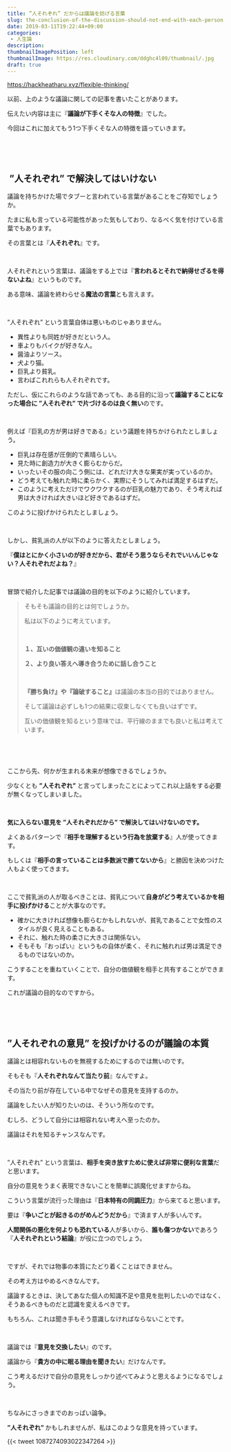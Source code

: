 ```yaml
---
title: ”人それぞれ” だからは議論を妨げる言葉
slug: the-conclusion-of-the-discussion-should-not-end-with-each-person
date: 2019-03-11T19:22:44+09:00
categories: 
 - 人生論
description: 
thumbnailImagePosition: left
thumbnailImage: https://res.cloudinary.com/ddghc4l09/thumbnail/.jpg
draft: true
---
```


<!--more-->

https://hackheatharu.xyz/flexible-thinking/

以前、上のような議論に関しての記事を書いたことがあります。

伝えたい内容は主に『<strong>議論が下手くそな人の特徴</strong>』でした。

今回はこれに加えてもう1つ下手くそな人の特徴を語っていきます。

&nbsp;

&nbsp;
<h2> ”人それぞれ” で解決してはいけない</h2>
議論を持ちかけた場でタブーと言われている言葉があることをご存知でしょうか。

たまに私も言っている可能性があった気もしており、なるべく気を付けている言葉でもあります。

その言葉とは『<strong>人それぞれ</strong>』です。

&nbsp;

人それぞれという言葉は、議論をする上では『<strong>言われるとそれで納得せざるを得ないよね</strong>』というものです。

ある意味、議論を終わらせる<strong>魔法の言葉</strong>とも言えます。

&nbsp;

”人それぞれ” という言葉自体は悪いものじゃありません。
<ul>
 	<li>異性よりも同姓が好きだという人。</li>
 	<li>車よりもバイクが好きな人。</li>
 	<li>醤油よりソース。</li>
 	<li>犬より猫。</li>
 	<li>巨乳より貧乳。</li>
 	<li>言わばこれれらも人それぞれです。</li>
</ul>
ただし、仮にこれらのような話であっても、ある目的に沿って<strong>議論することになった場合に ”人それぞれ” で片づけるのは良く無い</strong>のです。

&nbsp;

例えば『巨乳の方が男は好きである』という議題を持ちかけられたとしましょう。
<ul>
 	<li>巨乳は存在感が圧倒的で素晴らしい。</li>
 	<li>見た時に創造力が大きく膨らむからだ。</li>
 	<li>いったいその服の向こう側には、どれだけ大きな果実が実っているのか。</li>
 	<li>どう考えても触れた時に柔らかく、実際にそうしてみれば満足するはずだ。</li>
 	<li>このように考えただけでワクワクするのが巨乳の魅力であり、そう考えれば男は大きければ大きいほど好きであるはずだ。</li>
</ul>
このように投げかけられたとしましょう。

&nbsp;

しかし、貧乳派の人が以下のように答えたとしましょう。

『<strong>僕はとにかく小さいのが好きだから、君がそう思うならそれでいいんじゃない？人それぞれだよね？</strong>』

&nbsp;

冒頭で紹介した記事では議論の目的を以下のように紹介しています。
<blockquote>そもそも議論の目的とは何でしょうか。

私は以下のように考えています。

&nbsp;

<strong>１、互いの価値観の違いを知ること</strong>

<strong>２、より良い答えへ導き合うために話し合うこと</strong>

&nbsp;

<strong>『勝ち負け』や『論破すること』</strong>は議論の本当の目的ではありません。

そして議論は必ずしも1つの結果に収束しなくても良いはずです。

互いの価値観を知るという意味では、平行線のままでも良いと私は考えています。</blockquote>
&nbsp;

&nbsp;

ここから先、何かが生まれる未来が想像できるでしょうか。

少なくとも <strong>”人それぞれ”</strong> と言ってしまったことによってこれ以上話をする必要が無くなってしまいました。

&nbsp;

<strong>気に入らない意見を ”人それぞれだから” で解決してはいけないのです。</strong>

よくあるパターンで『<strong>相手を理解するという行為を放棄する</strong>』人が使ってきます。

もしくは『<strong>相手の言っていることは多数派で勝てないから</strong>』と勝因を決めつけた人もよく使ってきます。

&nbsp;

ここで貧乳派の人が取るべきことは、貧乳について<strong>自身がどう考えているかを相手に投げかける</strong>ことが大事なのです。
<ul>
 	<li>確かに大きければ想像も膨らむかもしれないが、貧乳であることで女性のスタイルが良く見えることもある。</li>
 	<li>それに、触れた時の柔さに大きさは関係ない。</li>
 	<li>そもそも『おっぱい』というもの自体が柔く、それに触れれば男は満足できるものではないのか。</li>
</ul>
こうすることを重ねていくことで、自分の価値観を相手と共有することができます。

これが議論の目的なのですから。

&nbsp;

&nbsp;
<h2>”人それぞれの意見” を投げかけるのが議論の本質</h2>
議論とは相容れないものを無視するためにするのでは無いのです。

そもそも『<strong>人それぞれなんて当たり前</strong>』なんですよ。

その当たり前が存在している中でなぜその意見を支持するのか。

議論をしたい人が知りたいのは、そういう所なのです。

むしろ、どうして自分には相容れない考えへ至ったのか。

議論はそれを知るチャンスなんです。

&nbsp;

”人それぞれ” という言葉は、<strong>相手を突き放すために使えば非常に便利な言葉</strong>だと思います。

自分の意見をうまく表現できないことを簡単に誤魔化せますからね。

こういう言葉が流行った理由は『<strong>日本特有の同調圧力</strong>』から来てると思います。

要は『<strong>争いごとが起きるのがめんどうだから</strong>』で済ます人が多いんです。

<strong>人間関係の悪化を何よりも恐れている</strong>人が多いから、<strong>誰も傷つかない</strong>であろう『<strong>人それぞれという結論</strong>』が役に立つのでしょう。

&nbsp;

ですが、それでは物事の本質にたどり着くことはできません。

その考え方はやめるべきなんです。

議論するときは、決してあなた個人の知識不足や意見を批判したいのではなく、そうあるべきものだと認識を変えるべきです。

もちろん、これは聞き手もそう意識しなければならないことです。

&nbsp;

議論では『<strong>意見を交換したい</strong>』のです。

議論から『<strong>貴方の中に眠る理由を聞きたい</strong>』だけなんです。

こう考えるだけで自分の意見をしっかり述べてみようと思えるようになるでしょう。

&nbsp;

ちなみにさっきまでのおっぱい論争。

<strong>”人それぞれ” </strong>かもしれませんが、私はこのような意見を持っています。

{{< tweet 1087274093022347264 >}}